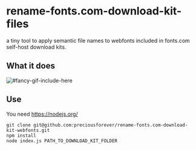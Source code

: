# rename-fonts.com-download-kit-files

a tiny tool to apply semantic file names to webfonts included in fonts.com self-host download kits.

## What it does

![#fancy-gif-include-here]()

## Use

You need https://nodejs.org/

```
git clone git@github.com:preciousforever/rename-fonts.com-download-kit-webfonts.git
npm install
node index.js PATH_TO_DOWNLOAD_KIT_FOLDER
```

